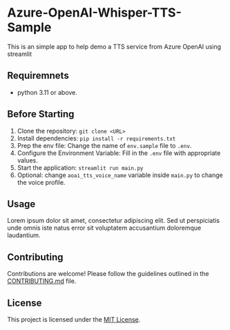 # Azure-OpenAI-Whisper-TTS-Sample

This is an simple app to help demo a TTS service from Azure OpenAI using streamlit

## Requiremnets
- python 3.11 or above.

## Before Starting

1. Clone the repository: `git clone <URL>`
2. Install dependencies: `pip install -r requirements.txt`
3. Prep the env file: Change the name of `env.sample` file to `.env`.
4. Configure the Environment Variable: Fill in the `.env` file with appropriate values.
5. Start the application: `streamlit run main.py`
6. Optional: change `aoai_tts_voice_name` variable inside `main.py` to change the voice profile.

## Usage

Lorem ipsum dolor sit amet, consectetur adipiscing elit. Sed ut perspiciatis unde omnis iste natus error sit voluptatem accusantium doloremque laudantium.

## Contributing

Contributions are welcome! Please follow the guidelines outlined in the [CONTRIBUTING.md](CONTRIBUTING.md) file.

## License

This project is licensed under the [MIT License](LICENSE).
